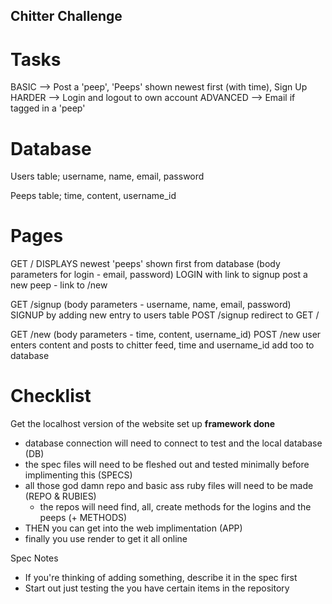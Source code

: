 ## Chitter Challenge

# Tasks
BASIC --> Post a 'peep', 'Peeps' shown newest first (with time), Sign Up 
HARDER --> Login and logout to own account 
ADVANCED --> Email if tagged in a 'peep'

# Database
Users table;
username, name, email, password

Peeps table;
time, content, username_id


# Pages 
GET / 
DISPLAYS newest 'peeps' shown first from database
(body parameters for login - email, password)
LOGIN with link to signup
post a new peep - link to /new

GET /signup
(body parameters - username, name, email, password)
SIGNUP by adding new entry to users table
POST /signup
redirect to GET /

GET /new
(body parameters - time, content, username_id)
POST /new
user enters content and posts to chitter feed, time and username_id add too to database


# Checklist 

Get the localhost version of the website set up **framework done**
- database connection will need to connect to test and the local database (DB)
- the spec files will need to be fleshed out and tested minimally before implimenting this (SPECS)
- all those god damn repo and basic ass ruby files will need to be made (REPO & RUBIES)
    - the repos will need find, all, create methods for the logins and the peeps (+ METHODS)
- THEN you can get into the web implimentation (APP)
- finally you use render to get it all online

Spec Notes
- If you're thinking of adding something, describe it in the spec first
- Start out just testing the you have certain items in the repository